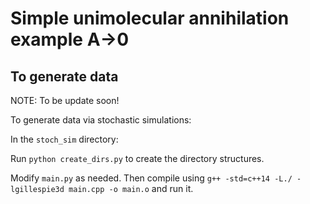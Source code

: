 # Simple unimolecular annihilation example A->0

## To generate data

NOTE: To be update soon!

To generate data via stochastic simulations:

In the `stoch_sim` directory:

Run `python create_dirs.py` to create the directory structures.

Modify `main.py` as needed. Then compile using `g++ -std=c++14 -L./ -lgillespie3d main.cpp -o main.o` and run it.